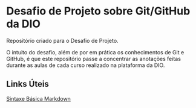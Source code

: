 # Desafio de Projeto sobre Git/GitHub da DIO

Repositório criado para o Desafio de Projeto.

O intuito do desafio, além de por em prática os conhecimentos de Git e GitHub, é que este repositório passe a concentrar as anotações feitas durante as aulas de cada curso realizado na plataforma da DIO.

## Links Úteis
[Sintaxe Básica Markdown](https://markdownguide.org/basic-syntax)
